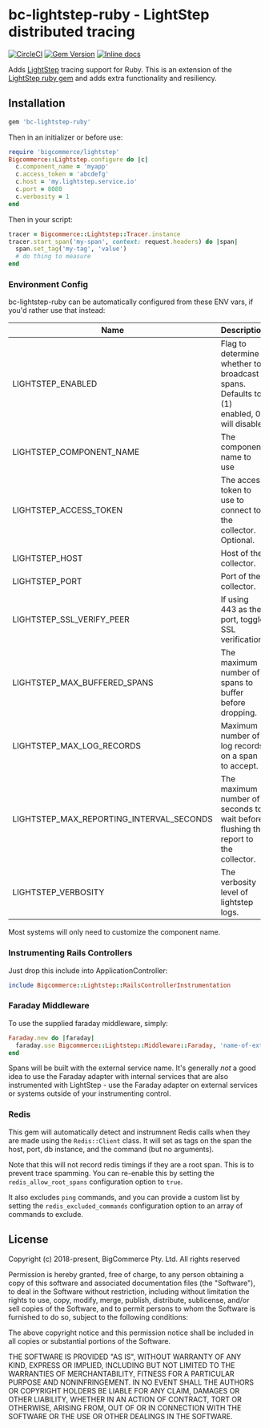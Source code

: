 # bc-lightstep-ruby - LightStep distributed tracing

[![CircleCI](https://circleci.com/gh/bigcommerce/bc-lightstep-ruby/tree/master.svg?style=svg)](https://circleci.com/gh/bigcommerce/bc-lightstep-ruby/tree/master) [![Gem Version](https://badge.fury.io/rb/bc-lightstep-ruby.svg)](https://badge.fury.io/rb/bc-lightstep-ruby) [![Inline docs](http://inch-ci.org/github/bigcommerce/bc-lightstep-ruby.svg?branch=master)](http://inch-ci.org/github/bigcommerce/bc-lightstep-ruby)

Adds [LightStep](https://lightstep.com) tracing support for Ruby. This is an extension of the 
[LightStep ruby gem](https://github.com/lightstep/lightstep-tracer-ruby) and adds extra functionality and resiliency.

## Installation

```ruby
gem 'bc-lightstep-ruby'
```

Then in an initializer or before use:

```ruby
require 'bigcommerce/lightstep'
Bigcommerce::Lightstep.configure do |c|
  c.component_name = 'myapp'
  c.access_token = 'abcdefg'
  c.host = 'my.lightstep.service.io'
  c.port = 8080
  c.verbosity = 1
end
```

Then in your script:

```ruby
tracer = Bigcommerce::Lightstep::Tracer.instance
tracer.start_span('my-span', context: request.headers) do |span|
  span.set_tag('my-tag', 'value')
  # do thing to measure
end
```

### Environment Config

bc-lightstep-ruby can be automatically configured from these ENV vars, if you'd rather use that instead:

| Name | Description |
| ---- | ----------- |
| LIGHTSTEP_ENABLED | Flag to determine whether to broadcast spans. Defaults to (1) enabled, 0 will disable.| 1 |
| LIGHTSTEP_COMPONENT_NAME | The component name to use | '' | 
| LIGHTSTEP_ACCESS_TOKEN | The access token to use to connect to the collector. Optional. | '' | 
| LIGHTSTEP_HOST | Host of the collector. | `lightstep-collector.linkerd` |
| LIGHTSTEP_PORT | Port of the collector. | `4140` |
| LIGHTSTEP_SSL_VERIFY_PEER | If using 443 as the port, toggle SSL verification. | true |
| LIGHTSTEP_MAX_BUFFERED_SPANS | The maximum number of spans to buffer before dropping. | `1_000` |
| LIGHTSTEP_MAX_LOG_RECORDS | Maximum number of log records on a span to accept. | `1_000` |
| LIGHTSTEP_MAX_REPORTING_INTERVAL_SECONDS | The maximum number of seconds to wait before flushing the report to the collector. | 3.0 |
| LIGHTSTEP_VERBOSITY | The verbosity level of lightstep logs. | 1 |

Most systems will only need to customize the component name.

### Instrumenting Rails Controllers

Just drop this include into ApplicationController:

```ruby
include Bigcommerce::Lightstep::RailsControllerInstrumentation
```

### Faraday Middleware

To use the supplied faraday middleware, simply:

```ruby
Faraday.new do |faraday|
  faraday.use Bigcommerce::Lightstep::Middleware::Faraday, 'name-of-external-service'
end
```

Spans will be built with the external service name. It's generally _not_ a good idea to use the Faraday adapter
with internal services that are also instrumented with LightStep - use the Faraday adapter on external services
or systems outside of your instrumenting control.

### Redis

This gem will automatically detect and instrumnent Redis calls when they are made using the `Redis::Client` class.
It will set as tags on the span the host, port, db instance, and the command (but no arguments). 

Note that this will not record redis timings if they are a root span. This is to prevent trace spamming. You can 
re-enable this by setting the `redis_allow_root_spans` configuration option to `true`.

It also excludes `ping` commands, and you can provide a custom list by setting the `redis_excluded_commands` 
configuration option to an array of commands to exclude.

## License

Copyright (c) 2018-present, BigCommerce Pty. Ltd. All rights reserved 

Permission is hereby granted, free of charge, to any person obtaining a copy of this software and associated 
documentation files (the "Software"), to deal in the Software without restriction, including without limitation the 
rights to use, copy, modify, merge, publish, distribute, sublicense, and/or sell copies of the Software, and to permit 
persons to whom the Software is furnished to do so, subject to the following conditions:

The above copyright notice and this permission notice shall be included in all copies or substantial portions of the 
Software.

THE SOFTWARE IS PROVIDED "AS IS", WITHOUT WARRANTY OF ANY KIND, EXPRESS OR IMPLIED, INCLUDING BUT NOT LIMITED TO THE 
WARRANTIES OF MERCHANTABILITY, FITNESS FOR A PARTICULAR PURPOSE AND NONINFRINGEMENT. IN NO EVENT SHALL THE AUTHORS OR 
COPYRIGHT HOLDERS BE LIABLE FOR ANY CLAIM, DAMAGES OR OTHER LIABILITY, WHETHER IN AN ACTION OF CONTRACT, TORT OR 
OTHERWISE, ARISING FROM, OUT OF OR IN CONNECTION WITH THE SOFTWARE OR THE USE OR OTHER DEALINGS IN THE SOFTWARE.
